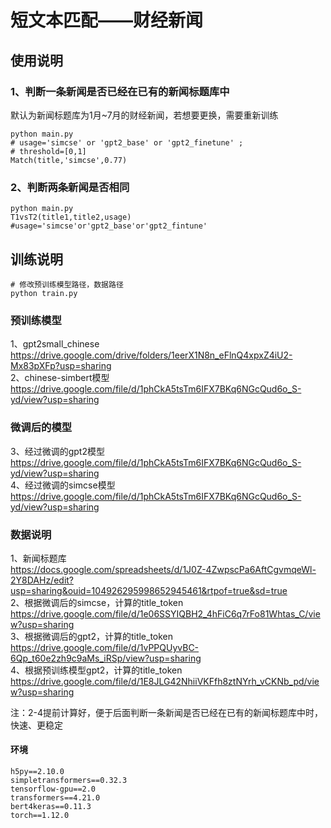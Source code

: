 # 短文本匹配——财经新闻
## 使用说明
### 1、判断一条新闻是否已经在已有的新闻标题库中
默认为新闻标题库为1月~7月的财经新闻，若想要更换，需要重新训练
```
python main.py
# usage='simcse' or 'gpt2_base' or 'gpt2_finetune' ;
# threshold=[0,1]
Match(title,'simcse',0.77)
```

### 2、判断两条新闻是否相同
```
python main.py
T1vsT2(title1,title2,usage) #usage='simcse'or'gpt2_base'or'gpt2_fintune'
```

## 训练说明
```
# 修改预训练模型路径，数据路径
python train.py
```

### 预训练模型
1、gpt2small_chinese  
https://drive.google.com/drive/folders/1eerX1N8n_eFlnQ4xpxZ4iU2-Mx83pXFp?usp=sharing  
2、chinese-simbert模型  
https://drive.google.com/file/d/1phCkA5tsTm6IFX7BKq6NGcQud6o_S-yd/view?usp=sharing

### 微调后的模型
3、经过微调的gpt2模型  
https://drive.google.com/file/d/1phCkA5tsTm6IFX7BKq6NGcQud6o_S-yd/view?usp=sharing  
4、经过微调的simcse模型  
https://drive.google.com/file/d/1phCkA5tsTm6IFX7BKq6NGcQud6o_S-yd/view?usp=sharing

### 数据说明
1、新闻标题库  
https://docs.google.com/spreadsheets/d/1J0Z-4ZwpscPa6AftCgvmqeWl-2Y8DAHz/edit?usp=sharing&ouid=104926295998652945461&rtpof=true&sd=true  
2、根据微调后的simcse，计算的title_token  
https://drive.google.com/file/d/1e06SSYIQBH2_4hFiC6q7rFo81Whtas_C/view?usp=sharing  
3、根据微调后的gpt2，计算的title_token  
https://drive.google.com/file/d/1vPPQUyvBC-6Qp_t60e2zh9c9aMs_iRSp/view?usp=sharing  
4、根据预训练模型gpt2，计算的title_token  
https://drive.google.com/file/d/1E8JLG42NhiiVKFfh8ztNYrh_vCKNb_pd/view?usp=sharing  
 
 
注：2-4提前计算好，便于后面判断一条新闻是否已经在已有的新闻标题库中时，快速、更稳定
  

#### 环境
```
h5py==2.10.0
simpletransformers==0.32.3
tensorflow-gpu==2.0
transformers==4.21.0
bert4keras==0.11.3
torch==1.12.0
```
